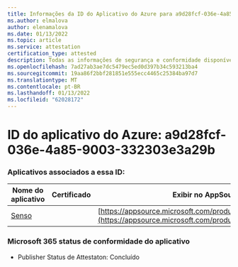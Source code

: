 ```yaml
---
title: Informações da ID do Aplicativo do Azure para a9d28fcf-036e-4a85-9003-332303e3a29b
ms.author: elmalova
author: elenamalova
ms.date: 01/13/2022
ms.topic: article
ms.service: attestation
certification_type: attested
description: Todas as informações de segurança e conformidade disponíveis para a9d28fcf-036e-4a85-9003-332303e3a29b.
ms.openlocfilehash: 7ad27ab3ae7dc5479ec5ed0d397b34c593213ba4
ms.sourcegitcommit: 19aa86f2bbf281851e555ecc4465c25384ba97d7
ms.translationtype: MT
ms.contentlocale: pt-BR
ms.lasthandoff: 01/13/2022
ms.locfileid: "62028172"
---
```

# <a name="azure-app-id-a9d28fcf-036e-4a85-9003-332303e3a29b"></a>ID do aplicativo do Azure: a9d28fcf-036e-4a85-9003-332303e3a29b


### <a name="apps-associated-with-this-id"></a>Aplicativos associados a essa ID:
| **Nome do aplicativo** | **Certificado** | **Exibir no AppSource** |
|--------------|---------------|-----------------------|
| [Senso](https://docs.microsoft.com/microsoft-365-app-certification/forward/WA200002571) |  | [https://appsource.microsoft.com/product/office/WA200002571](https://appsource.microsoft.com/product/office/WA200002571) |

### <a name="microsoft-365-app-compliance-status"></a>Microsoft 365 status de conformidade do aplicativo
- Publisher Status de Attestaton: Concluído
